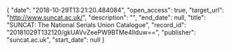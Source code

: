 {
  "date": "2018-10-29T13:21:20.484084", 
  "open_access": true, 
  "target_url": "http://www.suncat.ac.uk/", 
  "description": "", 
  "end_date": null, 
  "title": "SUNCAT: The National Serials Union Catalogue", 
  "record_id": "20181029T132120/gkUAVvZeePW9BTMe4lIduw==", 
  "publisher": "suncat.ac.uk", 
  "start_date": null
}

